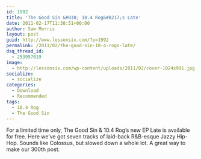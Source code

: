 ```yaml
---
id: 1992
title: 'The Good Sin &#038; 10.4 Rog&#8217;s Late'
date: 2011-02-17T11:38:51+00:00
author: Sam Morris
layout: post
guid: http://www.lessonsix.com/?p=1992
permalink: /2011/02/the-good-sin-10-4-rogs-late/
dsq_thread_id:
  - 253957019
image:
  - http://lessonsix.com/wp-content/uploads/2011/02/cover-1024x991.jpg
socialize:
  - socialize
categories:
  - Download
  - Recommended
tags:
  - 10.4 Rog
  - The Good Sin
---
```

For a limited time only, The Good Sin &#038; 10.4 Rog&#8217;s new EP Late is available for free. Here we&#8217;ve got seven tracks of laid-back R&#038;B-esque Jazzy Hip-Hop. Sounds like Colossus, but slowed down a whole lot. A great way to make our 300th post.

</object>